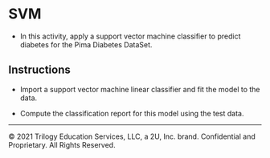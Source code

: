 # SVM

* In this activity, apply a support vector machine classifier to predict diabetes for the Pima Diabetes DataSet.

## Instructions

* Import a support vector machine linear classifier and fit the model to the data.

* Compute the classification report for this model using the test data.

- - -

© 2021 Trilogy Education Services, LLC, a 2U, Inc. brand. Confidential and Proprietary. All Rights Reserved.
